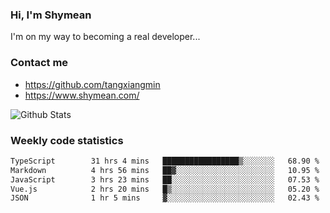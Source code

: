 ### Hi, I'm Shymean

I'm on my way to becoming a real developer...

### Contact me

- <https://github.com/tangxiangmin>
- <https://www.shymean.com/>

![Github Stats](https://github-readme-stats.vercel.app/api?username=tangxiangmin&show_icons=true&theme=dark)


###  Weekly code statistics

<!--START_SECTION:waka-->

```txt
TypeScript        31 hrs 4 mins   █████████████████▒░░░░░░░   68.90 %
Markdown          4 hrs 56 mins   ██▓░░░░░░░░░░░░░░░░░░░░░░   10.95 %
JavaScript        3 hrs 23 mins   ██░░░░░░░░░░░░░░░░░░░░░░░   07.53 %
Vue.js            2 hrs 20 mins   █▒░░░░░░░░░░░░░░░░░░░░░░░   05.20 %
JSON              1 hr 5 mins     ▓░░░░░░░░░░░░░░░░░░░░░░░░   02.43 %
```

<!--END_SECTION:waka-->